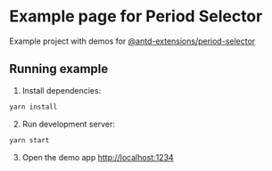 # Example page for Period Selector

Example project with demos for [@antd-extensions/period-selector](https://www.npmjs.com/package/@antd-extensions/period-selector)

## Running example
1. Install dependencies:
```bash
yarn install
```
2. Run development server:
```bash
yarn start
```
3. Open the demo app [http://localhost:1234](http://localhost:1234)
